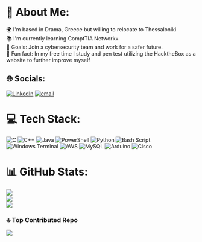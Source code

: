 # 💫 About Me:
🌍 I'm based in Drama, Greece but willing to relocate to Thessaloniki<br>📚 I'm currently learning ComptTIA Network+<br>🎯 Goals: Join a cybersecurity team and work for a safer future.<br>🎲 Fun fact: In my free time I study and pen test utilizing the HacktheBox as a website to further improve myself


## 🌐 Socials:
[![LinkedIn](https://img.shields.io/badge/LinkedIn-%230077B5.svg?logo=linkedin&logoColor=white)](https://linkedin.com/in/https://www.linkedin.com/in/giannisathanasiadis/) [![email](https://img.shields.io/badge/Email-D14836?logo=gmail&logoColor=white)](mailto:giannisathanasiadis54@gmail.com) 

# 💻 Tech Stack:
![C](https://img.shields.io/badge/c-%2300599C.svg?style=for-the-badge&logo=c&logoColor=white) ![C++](https://img.shields.io/badge/c++-%2300599C.svg?style=for-the-badge&logo=c%2B%2B&logoColor=white) ![Java](https://img.shields.io/badge/java-%23ED8B00.svg?style=for-the-badge&logo=openjdk&logoColor=white) ![PowerShell](https://img.shields.io/badge/PowerShell-%235391FE.svg?style=for-the-badge&logo=powershell&logoColor=white) ![Python](https://img.shields.io/badge/python-3670A0?style=for-the-badge&logo=python&logoColor=ffdd54) ![Bash Script](https://img.shields.io/badge/bash_script-%23121011.svg?style=for-the-badge&logo=gnu-bash&logoColor=white) ![Windows Terminal](https://img.shields.io/badge/Windows%20Terminal-%234D4D4D.svg?style=for-the-badge&logo=windows-terminal&logoColor=white) ![AWS](https://img.shields.io/badge/AWS-%23FF9900.svg?style=for-the-badge&logo=amazon-aws&logoColor=white) ![MySQL](https://img.shields.io/badge/mysql-4479A1.svg?style=for-the-badge&logo=mysql&logoColor=white) ![Arduino](https://img.shields.io/badge/-Arduino-00979D?style=for-the-badge&logo=Arduino&logoColor=white) ![Cisco](https://img.shields.io/badge/cisco-%23049fd9.svg?style=for-the-badge&logo=cisco&logoColor=black)
# 📊 GitHub Stats:
![](https://github-readme-stats.vercel.app/api?username=GiannisAthan&theme=dark&hide_border=true&include_all_commits=false&count_private=false)<br/>
![](https://nirzak-streak-stats.vercel.app/?user=GiannisAthan&theme=dark&hide_border=true)<br/>
![](https://github-readme-stats.vercel.app/api/top-langs/?username=GiannisAthan&theme=dark&hide_border=true&include_all_commits=false&count_private=false&layout=compact)

### 🔝 Top Contributed Repo
![](https://github-contributor-stats.vercel.app/api?username=GiannisAthan&limit=5&theme=tokyonight&combine_all_yearly_contributions=true)

<!-- Proudly created with GPRM ( https://gprm.itsvg.in ) -->
